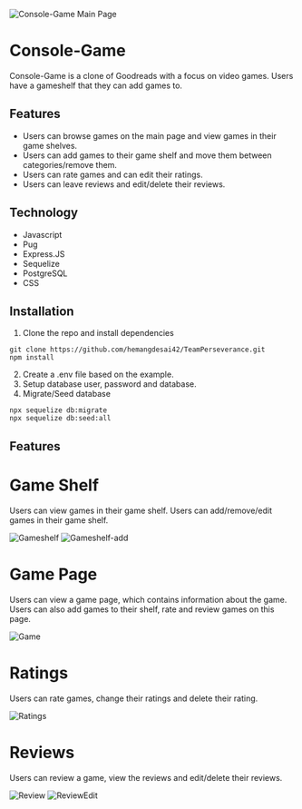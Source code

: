 ![Console-Game Main Page](https://drive.google.com/uc?export=view&id=1r4BbZ5XycH48EGtZvEeMLoqTZuD-5nFh)

# Console-Game
Console-Game is a clone of Goodreads with a focus on video games.  Users have a gameshelf that they can add games to.

## Features
 - Users can browse games on the main page and view games in their game shelves.
 - Users can add games to their game shelf and move them between categories/remove them.
 - Users can rate games and can edit their ratings.
 - Users can leave reviews and edit/delete their reviews.

## Technology

 - Javascript
 - Pug
 - Express.JS
 - Sequelize
 - PostgreSQL
 - CSS

## Installation

1. Clone the repo and install dependencies

```
git clone https://github.com/hemangdesai42/TeamPerseverance.git
npm install
```

2. Create a .env file based on the example.
3. Setup database user, password and database.
4. Migrate/Seed database
```
npx sequelize db:migrate
npx sequelize db:seed:all
```


## Features
# Game Shelf
Users can view games in their game shelf.  Users can add/remove/edit games in their game shelf.

![Gameshelf](https://drive.google.com/uc?export=view&id=19z_l_VTGZOUZDMXbh24lhuZEHDx-PRDc)
![Gameshelf-add](https://drive.google.com/uc?export=view&id=1z1TxCXZAJS4FD4x4icd1pJyQtUtIUGD4)

# Game Page
Users can view a game page, which contains information about the game.  Users can also add games to their shelf, rate and review games on this page.

![Game](https://drive.google.com/uc?export=view&id=1sq6aw50IjqQdBY57R_od7T06LRM_0snA)

# Ratings
Users can rate games, change their ratings and delete their rating.

![Ratings](https://drive.google.com/uc?export=view&id=1KhqrNgKBcAr5GO1ftBw92S_KG_Owqrkg)

# Reviews
Users can review a game, view the reviews and edit/delete their reviews.

![Review](https://drive.google.com/uc?export=view&id=181K11GM1yjhSRBXtMrC8dKDx9LTFUmRu)
![ReviewEdit](https://drive.google.com/uc?export=view&id=1XlG7LDIeJyBh3CNYStJA4SpFWayGujuT)
